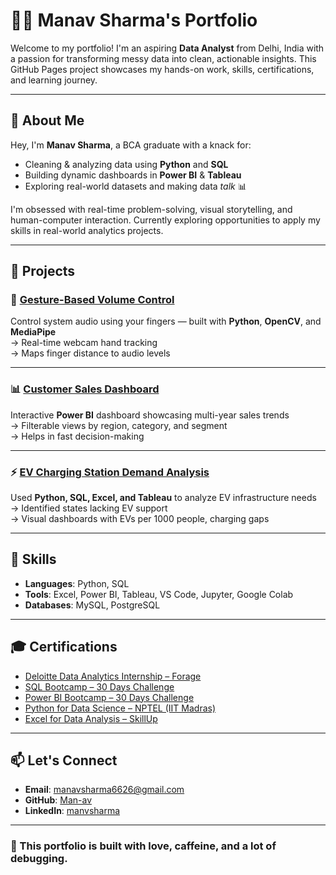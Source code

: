 # 👨‍💻 Manav Sharma's Portfolio

Welcome to my portfolio! I'm an aspiring **Data Analyst** from Delhi, India with a passion for transforming messy data into clean, actionable insights. This GitHub Pages project showcases my hands-on work, skills, certifications, and learning journey.

---

## 📌 About Me

Hey, I'm **Manav Sharma**, a BCA graduate with a knack for:
- Cleaning & analyzing data using **Python** and **SQL**
- Building dynamic dashboards in **Power BI** & **Tableau**
- Exploring real-world datasets and making data *talk* 📊

I'm obsessed with real-time problem-solving, visual storytelling, and human-computer interaction. Currently exploring opportunities to apply my skills in real-world analytics projects.

---

## 💼 Projects

### 🎯 [Gesture-Based Volume Control](https://github.com/Man-av/Gesture-Volume-Control)
Control system audio using your fingers — built with **Python**, **OpenCV**, and **MediaPipe**  
→ Real-time webcam hand tracking  
→ Maps finger distance to audio levels

---

### 📊 [Customer Sales Dashboard](https://github.com/Man-av/customer-sales-analysis)
Interactive **Power BI** dashboard showcasing multi-year sales trends  
→ Filterable views by region, category, and segment  
→ Helps in fast decision-making

---

### ⚡ [EV Charging Station Demand Analysis](https://github.com/Man-av/EV-Charging-Station-Demand-Analysis)
Used **Python, SQL, Excel, and Tableau** to analyze EV infrastructure needs  
→ Identified states lacking EV support  
→ Visual dashboards with EVs per 1000 people, charging gaps

---

## 🧠 Skills

- **Languages**: Python, SQL  
- **Tools**: Excel, Power BI, Tableau, VS Code, Jupyter, Google Colab  
- **Databases**: MySQL, PostgreSQL  

---

## 🎓 Certifications

- [Deloitte Data Analytics Internship – Forage](https://github.com/Man-av/Certifications/blob/main/Delloite%20Data%20Analytics%20job%20simulation%2012%20june.pdf)
- [SQL Bootcamp – 30 Days Challenge](https://github.com/Man-av/Certifications/blob/main/SQL%2030%20Days%20may%2027%2025.pdf)
- [Power BI Bootcamp – 30 Days Challenge](https://github.com/Man-av/Certifications/blob/main/Power%20Bi%2030%20dys%20may%2027%2025.pdf)
- [Python for Data Science – NPTEL (IIT Madras)](https://github.com/Man-av/Certifications/blob/main/Python%20for%20Data%20Science%20nptel.pdf)
- [Excel for Data Analysis – SkillUp](https://github.com/Man-av/Certifications/blob/main/EXCEL%20simple%20learn%20skill%20up%2022%20june%202025.pdf)

---

## 📫 Let's Connect

- **Email**: manavsharma6626@gmail.com  
- **GitHub**: [Man-av](https://github.com/Man-av/)  
- **LinkedIn**: [manvsharma](https://www.linkedin.com/in/manvsharma/)

---

### 🚀 This portfolio is built with love, caffeine, and a lot of debugging.
